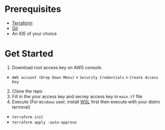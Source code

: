 # Prerequisites
- [Terraform](https://developer.hashicorp.com/terraform/downloads)
- [Git](https://git-scm.com/downloads)
- An IDE of your choice

# Get Started
1. Download root access key on AWS console.
  - `AWS account (Drop Down Menu)` > `Security Credentials` > `Create Access Key`
2. Clone the repo
3. Fill in the your access key and secrey access key in `main.tf` file
4. Execute (For `Windows` user, install [WSL](https://learn.microsoft.com/en-us/windows/wsl/install) first then execute with your distro terminal)
  - `terraform init`
  - `terraform apply -auto-approve`
